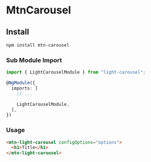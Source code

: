 # MtnCarousel

## Install

```bash
npm install mtn-carousel
```

### Sub Module Import

```typescript
import { LightCarouselModule } from "light-carousel";

@NgModule({
  imports: [
    // ...

    LightCarouselModule,
  ],
})
```

### Usage

```html
<mtn-light-carousel configOptions="options">
  <h1>Title</h1>
</mtn-light-carousel>
```
